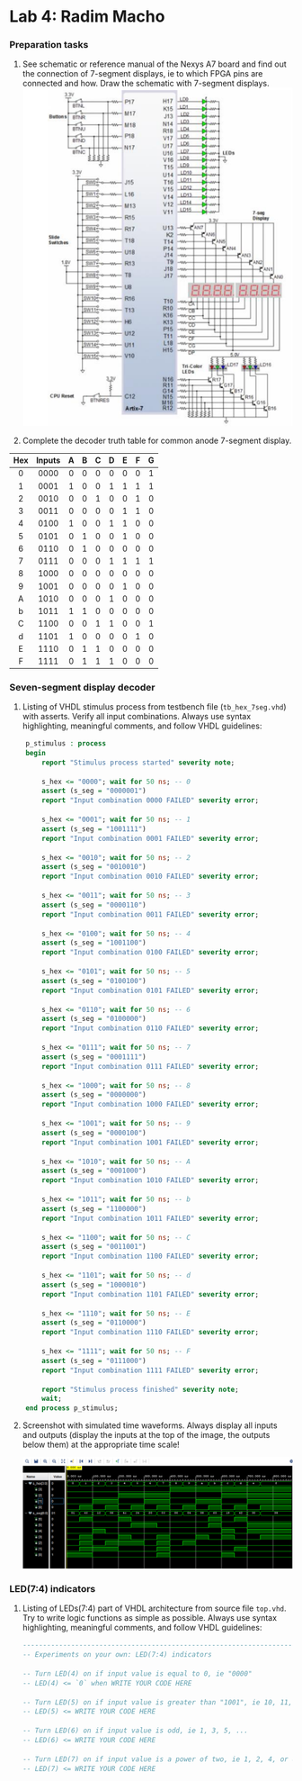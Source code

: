 # Lab 4: Radim Macho

### Preparation tasks

1. See schematic or reference manual of the Nexys A7 board and find out the connection of 7-segment displays, ie to which FPGA pins are connected and how. Draw the schematic with 7-segment displays.
![schematic](pins.png)

2. Complete the decoder truth table for common anode 7-segment display.

| **Hex** | **Inputs** |**A** | **B** | **C** | **D** | **E** | **F** | **G** |
| :-: | :-: | :-: | :-: | :-: | :-: | :-: | :-: | :-: |
| 0 | 0000 | 0 | 0 | 0 | 0 | 0 | 0 | 1 |
| 1 | 0001 | 1 | 0 | 0 | 1 | 1 | 1 | 1 |
| 2 | 0010 | 0 | 0 | 1 | 0 | 0 | 1 | 0 |
| 3 | 0011 | 0 | 0 | 0 | 0 | 1 | 1 | 0 |
| 4 | 0100 | 1 | 0 | 0 | 1 | 1 | 0 | 0 |
| 5 | 0101 | 0 | 1 | 0 | 0 | 1 | 0 | 0 |
| 6 | 0110 | 0 | 1 | 0 | 0 | 0 | 0 | 0 |
| 7 | 0111 | 0 | 0 | 0 | 1 | 1 | 1 | 1 |
| 8 | 1000 | 0 | 0 | 0 | 0 | 0 | 0 | 0 |
| 9 | 1001 | 0 | 0 | 0 | 0 | 1 | 0 | 0 |
| A | 1010 | 0 | 0 | 0 | 1 | 0 | 0 | 0 |
| b | 1011 | 1 | 1 | 0 | 0 | 0 | 0 | 0 |
| C | 1100 | 0 | 0 | 1 | 1 | 0 | 0 | 1 |
| d | 1101 | 1 | 0 | 0 | 0 | 0 | 1 | 0 |
| E | 1110 | 0 | 1 | 1 | 0 | 0 | 0 | 0 |
| F | 1111 | 0 | 1 | 1 | 1 | 0 | 0 | 0 |

### Seven-segment display decoder

1. Listing of VHDL stimulus process from testbench file (`tb_hex_7seg.vhd`) with asserts. Verify all input combinations. Always use syntax highlighting, meaningful comments, and follow VHDL guidelines:

```vhdl
    p_stimulus : process
    begin
        report "Stimulus process started" severity note;

        s_hex <= "0000"; wait for 50 ns; -- 0
        assert (s_seg = "0000001")
        report "Input combination 0000 FAILED" severity error;
        
        s_hex <= "0001"; wait for 50 ns; -- 1
        assert (s_seg = "1001111")
        report "Input combination 0001 FAILED" severity error;
        
        s_hex <= "0010"; wait for 50 ns; -- 2
        assert (s_seg = "0010010")
        report "Input combination 0010 FAILED" severity error;
        
        s_hex <= "0011"; wait for 50 ns; -- 3
        assert (s_seg = "0000110")
        report "Input combination 0011 FAILED" severity error;
        
        s_hex <= "0100"; wait for 50 ns; -- 4
        assert (s_seg = "1001100")
        report "Input combination 0100 FAILED" severity error;
        
        s_hex <= "0101"; wait for 50 ns; -- 5
        assert (s_seg = "0100100")
        report "Input combination 0101 FAILED" severity error;
        
        s_hex <= "0110"; wait for 50 ns; -- 6
        assert (s_seg = "0100000")
        report "Input combination 0110 FAILED" severity error;
        
        s_hex <= "0111"; wait for 50 ns; -- 7
        assert (s_seg = "0001111")
        report "Input combination 0111 FAILED" severity error;
        
        s_hex <= "1000"; wait for 50 ns; -- 8
        assert (s_seg = "0000000")
        report "Input combination 1000 FAILED" severity error;
        
        s_hex <= "1001"; wait for 50 ns; -- 9
        assert (s_seg = "0000100")
        report "Input combination 1001 FAILED" severity error;
        
        s_hex <= "1010"; wait for 50 ns; -- A
        assert (s_seg = "0001000")
        report "Input combination 1010 FAILED" severity error;
        
        s_hex <= "1011"; wait for 50 ns; -- b
        assert (s_seg = "1100000")
        report "Input combination 1011 FAILED" severity error;
        
        s_hex <= "1100"; wait for 50 ns; -- C
        assert (s_seg = "0011001")
        report "Input combination 1100 FAILED" severity error;
        
        s_hex <= "1101"; wait for 50 ns; -- d
        assert (s_seg = "1000010")
        report "Input combination 1101 FAILED" severity error;
        
        s_hex <= "1110"; wait for 50 ns; -- E
        assert (s_seg = "0110000")
        report "Input combination 1110 FAILED" severity error;
        
        s_hex <= "1111"; wait for 50 ns; -- F
        assert (s_seg = "0111000")
        report "Input combination 1111 FAILED" severity error;

        report "Stimulus process finished" severity note;
        wait;
    end process p_stimulus;
```

2. Screenshot with simulated time waveforms. Always display all inputs and outputs (display the inputs at the top of the image, the outputs below them) at the appropriate time scale!

   ![your figure](waveforms.PNG)

### LED(7:4) indicators

1. Listing of LEDs(7:4) part of VHDL architecture from source file `top.vhd`. Try to write logic functions as simple as possible. Always use syntax highlighting, meaningful comments, and follow VHDL guidelines:

   ```vhdl
   --------------------------------------------------------------------
   -- Experiments on your own: LED(7:4) indicators

   -- Turn LED(4) on if input value is equal to 0, ie "0000"
   -- LED(4) <= `0` when WRITE YOUR CODE HERE

   -- Turn LED(5) on if input value is greater than "1001", ie 10, 11, 12, ...
   -- LED(5) <= WRITE YOUR CODE HERE

   -- Turn LED(6) on if input value is odd, ie 1, 3, 5, ...
   -- LED(6) <= WRITE YOUR CODE HERE

   -- Turn LED(7) on if input value is a power of two, ie 1, 2, 4, or 8
   -- LED(7) <= WRITE YOUR CODE HERE
   ```
